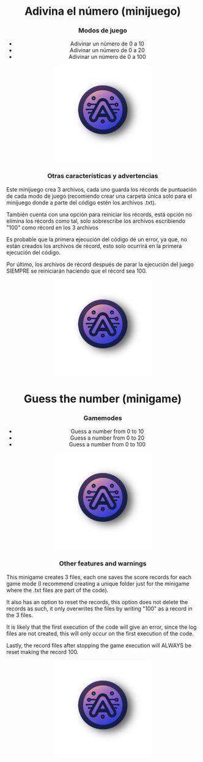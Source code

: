 <h1 align="center"> Adivina el número (minijuego) </h1>

<h3 align="center"> Modos de juego </h5>
<div align="center">
<ul>
    <li>Adivinar un número de 0 a 10</li>
    <li>Adivinar un número de 0 a 20</li>
    <li>Adivinar un número de 0 a 100</li>
</ul>
</div>
<div align="center">
<img src="logo.png" width="50%">
</div>

<h3 align="center">Otras características y advertencias</h3>

<p>Este minijuego crea 3 archivos, cada uno guarda los récords de puntuación de cada modo de juego (recomiendo crear una carpeta única solo para el minijuego donde a parte del código estén los archivos .txt).

También cuenta con una opción para reiniciar los récords, está opción no elimina los récords como tal, solo sobrescribe los archivos escribiendo "100" como récord en los 3 archivos

Es probable que la primera ejecución del código dé un error, ya que, no están creados los archivos de récord, esto solo ocurrirá en la primera ejecución del código.

Por último, los archivos de récord después de parar la ejecución del juego SIEMPRE se reiniciarán haciendo que el récord sea 100.

</p>
<div align="center">
<img src="logo.png" width="50%">
</div>
<h1 align="center"> Guess the number (minigame) </h1>

<h3 align="center"> Gamemodes </h5>
<div align="center">
<ul align="center">
    <li>Guess a number from 0 to 10</li>
    <li>Guess a number from 0 to 20</li>
    <li>Guess a number from 0 to 100</li>
</ul>
</div>
<div align="center">
<img src="logo.png" width="50%">
</div>


<h3 align="center">Other features and warnings</h3>

<p>This minigame creates 3 files, each one saves the score records for each game mode (I recommend creating a unique folder just for the minigame where the .txt files are part of the code). 

It also has an option to reset the records, this option does not delete the records as such, it only overwrites the files by writing "100" as a record in the 3 files.

It is likely that the first execution of the code will give an error, since the log files are not created, this will only occur on the first execution of the code. 

Lastly, the record files after stopping the game execution will ALWAYS be reset making the record 100.
</p>

<div align="center">
<img src="logo.png" width="50%">
</div>